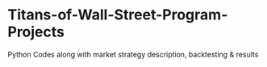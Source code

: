 # Titans-of-Wall-Street-Program-Projects
Python Codes along with market strategy description, backtesting &amp; results

